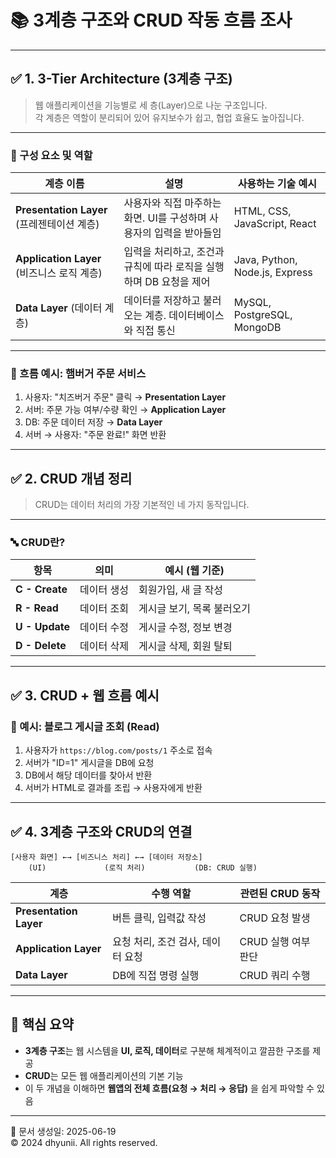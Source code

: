 # 📚 3계층 구조와 CRUD 작동 흐름 조사

---

## ✅ 1. 3-Tier Architecture (3계층 구조)

> 웹 애플리케이션을 기능별로 세 층(Layer)으로 나눈 구조입니다.  
> 각 계층은 역할이 분리되어 있어 유지보수가 쉽고, 협업 효율도 높아집니다.

---

### 🧱 구성 요소 및 역할

| 계층 이름 | 설명 | 사용하는 기술 예시 |
|-----------|------|--------------------|
| **Presentation Layer** (프레젠테이션 계층) | 사용자와 직접 마주하는 화면. UI를 구성하며 사용자의 입력을 받아들임 | HTML, CSS, JavaScript, React |
| **Application Layer** (비즈니스 로직 계층) | 입력을 처리하고, 조건과 규칙에 따라 로직을 실행하며 DB 요청을 제어 | Java, Python, Node.js, Express |
| **Data Layer** (데이터 계층) | 데이터를 저장하고 불러오는 계층. 데이터베이스와 직접 통신 | MySQL, PostgreSQL, MongoDB |

---

### 📌 흐름 예시: 햄버거 주문 서비스

1. 사용자: "치즈버거 주문" 클릭 → **Presentation Layer**
2. 서버: 주문 가능 여부/수량 확인 → **Application Layer**
3. DB: 주문 데이터 저장 → **Data Layer**
4. 서버 → 사용자: "주문 완료!" 화면 반환

---

## ✅ 2. CRUD 개념 정리

> CRUD는 데이터 처리의 가장 기본적인 네 가지 동작입니다.

---

### 🔤 CRUD란?

| 항목 | 의미 | 예시 (웹 기준) |
|------|------|----------------|
| **C - Create** | 데이터 생성 | 회원가입, 새 글 작성 |
| **R - Read**   | 데이터 조회 | 게시글 보기, 목록 불러오기 |
| **U - Update** | 데이터 수정 | 게시글 수정, 정보 변경 |
| **D - Delete** | 데이터 삭제 | 게시글 삭제, 회원 탈퇴 |

---

## ✅ 3. CRUD + 웹 흐름 예시

### 🧭 예시: 블로그 게시글 조회 (Read)

1. 사용자가 `https://blog.com/posts/1` 주소로 접속  
2. 서버가 "ID=1" 게시글을 DB에 요청  
3. DB에서 해당 데이터를 찾아서 반환  
4. 서버가 HTML로 결과를 조립 → 사용자에게 반환

---

## ✅ 4. 3계층 구조와 CRUD의 연결

```
[사용자 화면] ←→ [비즈니스 처리] ←→ [데이터 저장소]
    (UI)             (로직 처리)           (DB: CRUD 실행)
```

| 계층 | 수행 역할 | 관련된 CRUD 동작 |
|------|-----------|-------------------|
| **Presentation Layer** | 버튼 클릭, 입력값 작성 | CRUD 요청 발생 |
| **Application Layer** | 요청 처리, 조건 검사, 데이터 요청 | CRUD 실행 여부 판단 |
| **Data Layer** | DB에 직접 명령 실행 | CRUD 쿼리 수행 |

---

## 🧠 핵심 요약

- **3계층 구조**는 웹 시스템을 **UI, 로직, 데이터**로 구분해 체계적이고 깔끔한 구조를 제공
- **CRUD**는 모든 웹 애플리케이션의 기본 기능
- 이 두 개념을 이해하면 **웹앱의 전체 흐름(요청 → 처리 → 응답)** 을 쉽게 파악할 수 있음

---

📅 문서 생성일: 2025-06-19  
© 2024 dhyunii. All rights reserved.
